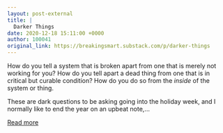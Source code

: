 ```yaml
---
layout: post-external
title: |
  Darker Things
date: 2020-12-18 15:11:00 +0000
author: 100041
original_link: https://breakingsmart.substack.com/p/darker-things
---
```


How do you tell a system that is broken apart from one that is merely not working for you? How do you tell apart a dead thing from one that is in critical but curable condition? How do you do so from the _inside_ of the system or thing.

These are dark questions to be asking going into the holiday week, and I normally like to end the year on an upbeat note,…

[Read more](https://breakingsmart.substack.com/p/darker-things)
